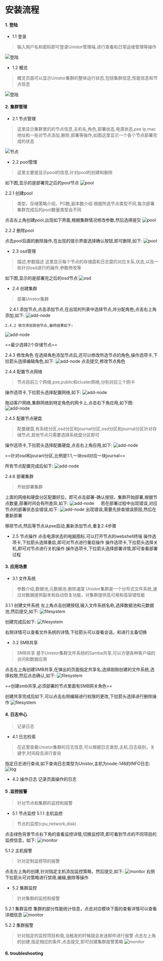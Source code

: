 # 安装流程
####  1. 登陆
- 1.1 登录
> 输入用户名和密码即可登录Unistor管理端,进行查看和日常运维管理等操作

 ![登陆](./image/unistor/login.png)

- 1.2 概览

> 概览页面可以显示Unistor集群的整体运行状态,包括集群信息,性能信息和节点信息

  ![登陆](./image/unistor/view.png)




#### 2. 集群管理

- 2.1 节点管理
> 这里显示集群里的的节点信息,主机名,角色,部署状态,电源状态,pxe ip,mac 地址和一些对节点添加,删除,部署等操作,如图这里显示一个各个节点部署完成的状态

![节点](./image/unistor/node-list.png)


- 2.2 pool管理
> 这里主要是显示pool的信息,针对pool的创建和删除
 

如下图,显示的是部署完之后的pool节点
![pool](./image/unistor/pool.png)

2.2.1 创建pool
> 类型，存储策略介绍，PG数,副本数介绍
    根据所选节点类型不同,每次部署集群完成后的pool数量类型会不同

点击左上角创建pool,出现如下界面,根据集群情况修改参数,然后选择提交
![pool](./image/unistor/create_pool.png)


2.2.2 删除pool

点击pool后面的删除操作,在出现的提示界面选择确认按钮,即可删除,如下:
![pool](./image/unistor/delete_pool.png)

- 2.3 osd管理
> 描述,参数描述
这里显示每个节点的存储盘和日志盘的对应关系,状态,以及一些针对osd进行的操作,参数修改等

如下图,显示的是部署完之后的osd节点
![osd](./image/unistor/osd.png)

- 2.4 创建集群
> 部署Unistor集群

　2.4.1 添加节点,点击添加节点,在出现的列表中选择节点,并分配角色,点击右上角添加,如下:
  ![add-node](./image/unistor/add-node.png)
    
  
    2.4.2 依次添加其他节点,最终结果如下:
  ![add-node](./image/unistor/add-node2.png)


   ==最少选择2个存储节点==


   2.4.3 修改角色
    在选择角色添加节点后,还可以修改所选节点的角色,操作选项卡,下拉箭头选择编辑角色,如下:
    ![add-node](./image/unistor/add-node3.png)
     点击提交,修改节点角色

  
  2.4.4 配置节点网络

   > 节点目前三个网络,pxe,public和cluster网络,分别对应三个网卡

   操作选项卡,下拉箭头选择配置网络,如下:
   ![add-node](./image/unistor/add-node4.png)

   拖动客户网络,集群网络到特定角色的网卡上,点击右下角应用,如下图:
   ![add-node](./image/unistor/add-node5.png)

  
  2.4.5  配置节点硬盘
   > 配置硬盘,有系统分区,osd分区和journal分区,osd分区和journal分区针对存储节点,其他节点只需要选择系统盘分区即可

  操作选项卡,下拉箭头选择配置硬盘,点击右上角应用,如下:
  ![add-node](./image/unistor/add-node6.png)

  ==针对osd和jouranl分区,比例是1:1,一块osd对应一块journal==

   所有节点配置完成后如下:
  ![add-node](./image/unistor/add-node7.png)

  2.4.6 部署集群
   > 开始部署集群

 上面的网络和硬盘分区配置好后，即可点击部署-确认按钮，集群开始部署,根据节点数量,部署时间会有所差异,如下:
    ![add-node](./image/unistor/add-node8.png)
　
   若在部署过程中出现错误,对应节点的部署状态会错误,如下:
    ![add-node](./image/unistor/error.png)
   出现错误,需要先排查错误原因,然后在重新部署
   
   移除节点,然后等节点从pxe启动,重新添加节点,重复2.4步骤

 -  2.5 节点操作
   点击电源状态的电脑图标,可以打开节点的webshell终端
   操作选项卡,下拉箭头选择重启,即可对节点进行重启操作
   操作选项卡,下拉箭头选择关机,即可对节点进行关机操作
   操作选项卡,下拉箭头选择部署详情,即可查看部署过程

#### 3. 应用场景
 - 3.1 文件系统
> 参数介绍,数据池,元数据池,删除速度
Unistor集群是一个分布式文件系统,通过对数据提供副本和自动恢复功能，对集群提供高可用和高容错性能

  3.1.1  创建文件系统
   左上角点击创建按钮,输入文件系统名称,选择数据池和元数据池,然后提交,如下:
   ![filesystem](./image/unistor/filesystem.png)
   
   创建完成后如下:
   ![filesystem](./image/unistor/filesystem-1.png)

   右侧详情可以查看文件系统的详情,下拉箭头可以查看会话，和进行主备切换

- 3.2 SMB共享
> SMB共享
基于Unistor集群文件系统的Samba共享,可以方便各种客户端的访问和数据应用

点击左上角创建SMB共享,在弹出的页面指定共享名,选择刚刚创建的文件系统,选择权限,然后点击确认,如下:
![filesystem](./image/unistor/smb.png)

==创建smb共享,必须部署的节点里面有SMB网关角色==

创建共享完成后如下,可以点击右侧编辑进行权限的更改,下拉箭头选择进行删除操作
![filesystem](./image/unistor/smb-1.png)

#### 4. 日志中心
> 记录日志

- 4.1 日志检索

> 在这里查看Unistor集群的日志信息,可以根据日志类型,主机,日志级别，关键字,时间段去进行查询

指定日志进行查询,如下查询日志类型为Unistor,主机为node-146的INFO日志:
![log](./image/unistor/log.png)

- 4.2 操作日志
记录页面操作的日志

#### 5 .监控报警

> 针对节点和集群的监控和报警

- 5.1 节点监控
5.1.1 主机监控

> 节点的监控(cpu,network,disk)

点击绿色背景节点右下角的查看监控详情,切换监控项,即可看到节点的不同项目的监控信息，如下:
![monitor](./image/unistor/monitor.png)

5.1.2 主机报警

> 针对定制监控项的报警

点击左上角的创建,针对指定主机添加监控策略，然后提交,如下:
![monitor](./image/unistor/monitor-1.png)
右侧下拉箭头可对策略进行禁用,编辑,删除等操作


- 5.2 集群监控

> 针对集群的监控和报警

5.2.1 集群监控
集群的部分性能统计信息，点击对应模块下面的查看详情可以查看详细信息
![monitor](./image/unistor/monitor-2.png)

5.2.2 集群报警
> 针对指定的监控项目和值,当触发的时候就会发送邮件进行报警
点击左上角的创建,指定相应的条件,点击提交,即可创建集群报警策略
![monitor](./image/unistor/monitor-3.png)

#### 6.  troubleshooting
